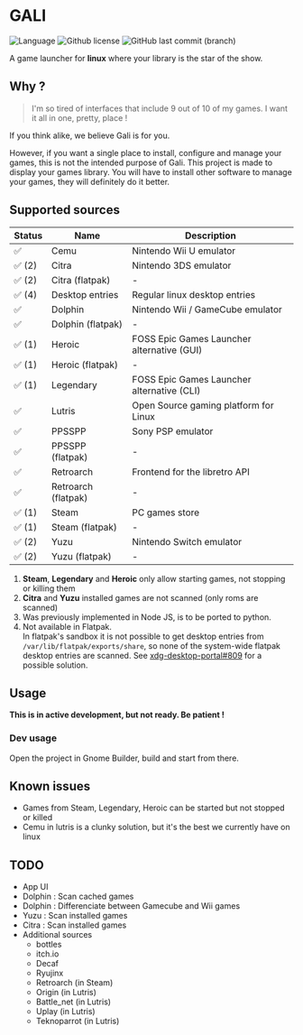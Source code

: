 # GALI

![Language](https://img.shields.io/badge/-Python-006c98?logo=python&logoColor=ffffff&style=for-the-badge)
![Github license](https://img.shields.io/github/license/GeoffreyCoulaud/gali?style=for-the-badge)
![GitHub last commit (branch)](https://img.shields.io/github/last-commit/GeoffreyCoulaud/gali/main?style=for-the-badge)

A game launcher for **linux** where your library is the star of the show.

## Why ?
> I'm so tired of interfaces that include 9 out of 10 of my games. I want it all in one, pretty, place ! 

If you think alike, we believe Gali is for you. 

However, if you want a single place to install, configure and manage your games, 
this is not the intended purpose of Gali. This project is made to display your games library. 
You will have to install other software to manage your games, they will definitely do it better.

## Supported sources

Status   | Name                               | Description                                
-------- | ---------------------------------- | -----------------------------------------
✅       | Cemu                               | Nintendo Wii U emulator
✅ (2)   | Citra                              | Nintendo 3DS emulator
✅ (2)   | Citra (flatpak)                    | -
✅ (4)   | Desktop entries                    | Regular linux desktop entries
✅       | Dolphin                            | Nintendo Wii / GameCube emulator
✅       | Dolphin (flatpak)                  | -
✅ (1)   | Heroic                             | FOSS Epic Games Launcher alternative (GUI)
✅ (1)   | Heroic (flatpak)                   | -
✅ (1)   | Legendary                          | FOSS Epic Games Launcher alternative (CLI)
✅       | Lutris                             | Open Source gaming platform for Linux
✅       | PPSSPP                             | Sony PSP emulator
✅       | PPSSPP (flatpak)                   | -
✅       | Retroarch                          | Frontend for the libretro API
✅       | Retroarch (flatpak)                | -
✅ (1)   | Steam                              | PC games store
✅ (1)   | Steam (flatpak)                    | -
✅ (2)   | Yuzu                               | Nintendo Switch emulator
✅ (2)   | Yuzu (flatpak)                     | -

1. **Steam**, **Legendary** and **Heroic** only allow starting games, not stopping or killing them
2. **Citra** and **Yuzu** installed games are not scanned (only roms are scanned)
3. Was previously implemented in Node JS, is to be ported to python.
4. Not available in Flatpak.  
In flatpak's sandbox it is not possible to get desktop entries from `/var/lib/flatpak/exports/share`, so none of the system-wide flatpak desktop entries are scanned. See [xdg-desktop-portal#809](https://github.com/flatpak/xdg-desktop-portal/issues/809) for a possible solution.

## Usage
**This is in active development, but not ready. Be patient !**

### Dev usage
Open the project in Gnome Builder, build and start from there.

## Known issues
* Games from Steam, Legendary, Heroic can be started but not stopped or killed
* Cemu in lutris is a clunky solution, but it's the best we currently have on linux

## TODO
* App UI
* Dolphin : Scan cached games
* Dolphin : Differenciate between Gamecube and Wii games
* Yuzu : Scan installed games
* Citra : Scan installed games
* Additional sources
	* bottles
	* itch.io
	* Decaf
	* Ryujinx
	* Retroarch (in Steam)
	* Origin (in Lutris)
	* Battle_net (in Lutris)
	* Uplay (in Lutris)
	* Teknoparrot (in Lutris)
